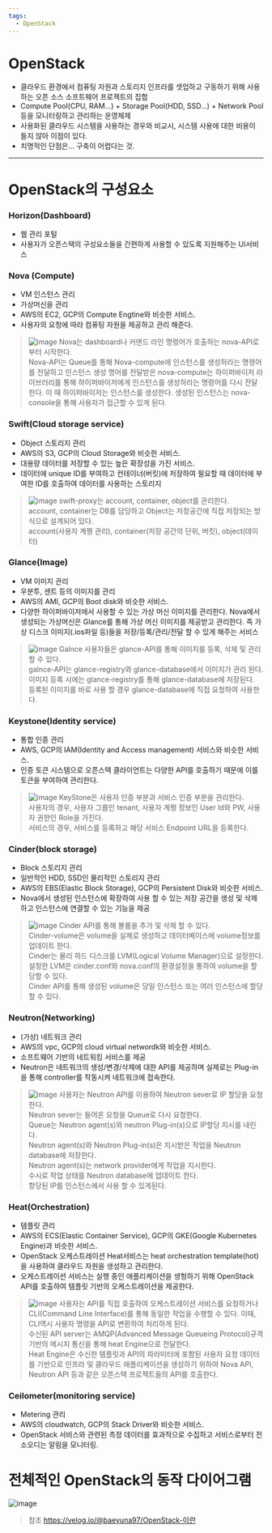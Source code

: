 ```yaml
---
tags:
  - OpenStack
---
```

# OpenStack
* 클라우드 환경에서 컴퓨팅 자원과 스토리지 인프라를 셋업하고 구동하기 위해 사용하는 오픈 소스 소프트웨어 프로젝트의 집합
* Compute Pool(CPU, RAM...) + Storage Pool(HDD, SSD...) + Network Pool 등을 모니터링하고 관리하는 운영체제
* 사용화된 클라우드 시스템을 사용하는 경우와 비교시, 시스템 사용에 대한 비용이 들지 않아 이점이 있다.
* 치명적인 단점은... 구축이 어렵다는 것.

---

# OpenStack의 구성요소
### Horizon(Dashboard)
* 웹 관리 포털
* 사용자가 오픈스택의 구성요소들을 간편하게 사용할 수 있도록 지원해주는 UI서비스
### Nova (Compute)
* VM 인스턴스 관리
* 가상머신을 관리
* AWS의 EC2, GCP의 Compute Engtine와 비슷한 서비스.
* 사용자의 요청에 따라 컴퓨팅 자원을 제공하고 관리 해준다.
>![image](https://velog.velcdn.com/images/baeyuna97/post/7b4bcb7c-b325-4652-ad73-415091f52a6a/image.png)
> Nova는 dashboard나 커맨드 라인 명령어가 호출하는 nova-API로 부터 시작한다.</br>
> Nova-API는 Queue를 통해 Nova-compute에 인스턴스를 생성하라는 명령어를 전달하고 인스턴스 생성 명어를 전달받은 nova-compute는 하이퍼바이저 라이브러리를 통해 하이퍼바이저에게 인스턴스를 생성하라는 명령어를 다시 전달한다. 이 때 하이퍼바이저는 인스턴스를 생성한다. 생성된 인스턴스는 nova-console을 통해 사용자가 접근할 수 있게 된다.</br>
### Swift(Cloud storage service)
* Object 스토리지 관리
* AWS의 S3, GCP의 Cloud Storage와 비슷한 서비스.
* 대용량 데이터를 저장할 수 있는 높은 확장성을 가진 서비스.
* 데이터에 unique ID를 부여하고 컨테이너(버킷)에 저장하여 필요할 때 데이터에 부여한 ID를 호출하여 데이터를 사용하는 스토리지
>![image](https://velog.velcdn.com/images/baeyuna97/post/ea9d8029-c00d-412a-9f28-dd1e704cdf62/image.png)
> swift-proxy는 account, container, object를 관리한다.</br>
> account, container는 DB를 담당하고 Object는 저장공간에 직접 저장되는 방식으로 설계되어 있다.</br>
> account(사용자 계쩡 관리), container(저장 공간의 단위, 버킷), object(데이터)
### Glance(Image)
* VM 이미지 관리
* 우분투, 센트 등의 이미지를 관리
* AWS의 AMI, GCP의 Boot disk와 비슷한 서비스.
* 다양한 하이퍼바이저에서 사용할 수 있는 가상 머신 이미지를 관리한다. Nova에서 생성되는 가상머신은 Glance를 통해 가상 머신 이미지를 제공받고 관리한다. 즉 가상 디스크 이미지(.ios파일 등)들을 저장/등록/관리/전달 할 수 있게 해주는 서비스
>![image](https://velog.velcdn.com/images/baeyuna97/post/a7ddb43a-797b-48e3-8bde-c07493db6126/image.png)
> Galnce 사용자들은 glance-API를 통해 이미지를 등록, 삭제 및 관리 할 수 있다.</br>
> galnce-API는 glance-registry와 glance-database에서 이미지가 관리 된다.</br>
> 이미지 등록 시에는 glance-registry를 통해 glance-database에 저장된다.</br>
> 등록된 이미지를 바로 사용 할 경우 glance-database에 직접 요청하여 사용한다.</br>
### Keystone(Identity service)
* 통합 인증 관리
* AWS, GCP의 IAM(Identity and Access management) 서비스와 비슷한 서비스.
* 인증 토큰 시스템으로 오픈스택 클라이언트는 다양한 API를 호출하기 때문에 이를 토큰을 부여하여 관리한다.
>![image](https://velog.velcdn.com/images/baeyuna97/post/5b9c73f3-551b-43e1-ba18-e29af2883bde/image.png)
> KeyStone은 사용자 인증 부분과 서비스 인증 부분을 관리한다.</br>
> 사용자의 경우, 사용자 그룹인 tenant, 사용자 계쩡 정보인 User Id와 PW, 사용자 권한인 Role을 가진다.</br>
> 서비스의 경우, 서비스를 등록하고 해당 서비스 Endpoint URL을 등록한다. </br>
### Cinder(block storage)
* Block 스토리지 관리
* 일반적인 HDD, SSD인 물리적인 스토리지 관리
* AWS의 EBS(Elastic Block Storage), GCP의 Persistent Disk와 비슷한 서비스.
* Nova에서 생성된 인스턴스에 확장하여 사용 할 수 있는 저장 공간을 생성 및 삭제하고 인스턴스에 연결할 수 있는 기능을 제공
> ![image](https://velog.velcdn.com/images/baeyuna97/post/2fc639e4-8905-4add-9062-cc3c3c709857/image.png)
> Cinder API를 통해 볼륨을 추가 및 삭제 할 수 있다.</br>
> Cinder-volume은 volume을 실제로 생성하고 데이터베이스에 volume정보를 업데이트 한다.</br>
> Cinder는 물리 하드 디스크를 LVM(Logical Volume Manager)으로 설정한다.</br>
> 설정한 LVM은 cinder.conf와 nova.conf의 환경설정을 통하여 volume을 할당할 수 있다.</br>
> Cinder API를 통해 생성된 volume은 당일 인스턴스 또는 여러 인스턴스에 할당할 수 있다.</br>
### Neutron(Networking)
* (가상) 네트워크 관리
* AWS의 vpc, GCP의 cloud virtual networdk와 비슷한 서비스.
* 소프트웨어 기반의 네트워킹 서비스를 제공
* Neutron은 네트워크의 생성/변경/삭제에 대한 API를 제공하며 실제로는 Plug-in을 통해 controller를 작동시켜 네트워크에 접속한다.
>![image](https://velog.velcdn.com/images/baeyuna97/post/f723767f-7504-4edc-8261-1ed739d169a9/image.png)
> 사용자는 Neutron API를 이용하여 Neutron sever로 IP 할당을 요청한다.</br>
> Neutron sever는 들어온 요청을  Queue로 다시 요청한다.</br>
> Queue는 Neutron agent(s)와 neutron Plug-in(s)으로 IP할당 지시를 내린다.</br>
> Neutron agent(s)와 Neutron Plug-in(s)은 지시받은 작업을 Neutron database에 저장한다.</br>
> Neutron agent(s)는 network provider에게 작업을 지시한다.</br>
> 수시로 작업 상태를 Neutron database에 업데이트 한다.</br>
> 항당된 IP를 인스턴스에서 사용 할 수 있게된다.</br>
### Heat(Orchestration)
* 템플릿 관리
* AWS의 ECS(Elastic Container Service), GCP의 GKE(Google Kubernetes Engine)과 비슷한 서비스.
* OpenStack 오케스트레이션 Heat서비스는 heat orchestration template(hot)을 사용하여 클라우드 자원을 생성하고 관리한다.
* 오케스트레이션 서비스는 실행 중인 애플리케이션을 생헝하기 위해 OpenStack API를 호출하여 템플릿 기반의 오케스트레이션을 제공한다.
>![image](https://velog.velcdn.com/images/baeyuna97/post/f6690773-afe6-4dc6-ab77-c22ec6cafb74/image.png)
> 사용자는 API를 직접 호출하여 오케스트레이션 서비스를 요청하거나 CLI(Command Line Interface)를 통해 동일한 작업을 수행할 수 있다. 이때, CLI역시 사용자 명령을 API로 변환하여 처리하게 된다.</br>
> 수신된 API server는 AMQP(Advanced Message Queueing Protocol)규격 기반의 메시지 통신을 통해 heat Engine으로 전달한다.</br>
> Heat Engine은 수신한 템플릿과 API의 파라미터에 포함된 사용자 요청 데이터를 기반으로 인프라 및 클라우드 애플리케이션을 생성하기 위하여 Nova API, Neutron API 등과 같은 오픈스택 프로젝트들의 API를 호출한다.</br>
### Ceilometer(monitoring service)
* Metering 관리
* AWS의 cloudwatch, GCP의 Stack Driver와 비슷한 서비스.
* OpenStack 서비스와 관련된 측정 데이터를 효과적으로 수집하고 서비스로부터 전소오디는 알림을 모니터링.

# 전체적인 OpenStack의 동작 다이어그램
![image](https://velog.velcdn.com/images/baeyuna97/post/88caf414-83a9-43f7-9878-23b000184454/image.png)


>참조
>https://velog.io/@baeyuna97/OpenStack-이란
